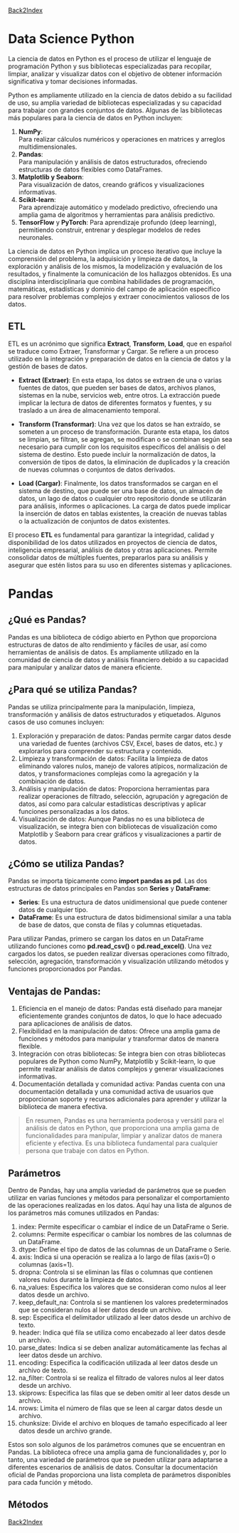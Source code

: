 [Back2Index](https://github.com/jdmc/learning/blob/master/notes.md) 

# Data Science Python

La ciencia de datos en Python es el proceso de utilizar el lenguaje de programación Python y sus bibliotecas especializadas para recopilar, limpiar, analizar y visualizar datos con el objetivo de obtener información significativa y tomar decisiones informadas.

Python es ampliamente utilizado en la ciencia de datos debido a su facilidad de uso, su amplia variedad de bibliotecas especializadas y su capacidad para trabajar con grandes conjuntos de datos. Algunas de las bibliotecas más populares para la ciencia de datos en Python incluyen:

1. **NumPy**:     
  Para realizar cálculos numéricos y operaciones en matrices y arreglos multidimensionales.
2. **Pandas**:     
  Para manipulación y análisis de datos estructurados, ofreciendo estructuras de datos flexibles como DataFrames.
3. **Matplotlib y Seaborn**:    
   Para visualización de datos, creando gráficos y visualizaciones informativas.
4. **Scikit-learn**:     
  Para aprendizaje automático y modelado predictivo, ofreciendo una amplia gama de algoritmos y herramientas para análisis predictivo.
5. **TensorFlow** y **PyTorch**: Para aprendizaje profundo (deep learning), permitiendo construir, entrenar y desplegar modelos de redes neuronales.

La ciencia de datos en Python implica un proceso iterativo que incluye la comprensión del problema, la adquisición y limpieza de datos, la exploración y análisis de los mismos, la modelización y evaluación de los resultados, y finalmente la comunicación de los hallazgos obtenidos. Es una disciplina interdisciplinaria que combina habilidades de programación, matemáticas, estadísticas y dominio del campo de aplicación específico para resolver problemas complejos y extraer conocimientos valiosos de los datos.

## ETL 

ETL es un acrónimo que significa **Extract**, **Transform**, **Load**, que en español se traduce como Extraer, Transformar y Cargar. Se refiere a un proceso utilizado en la integración y preparación de datos en la ciencia de datos y la gestión de bases de datos.

* **Extract (Extraer)**:  En esta etapa, los datos se extraen de una o varias fuentes de datos, que pueden ser bases de datos, archivos planos, sistemas en la nube, servicios web, entre otros. La extracción puede implicar la lectura de datos de diferentes formatos y fuentes, y su traslado a un área de almacenamiento temporal.

* **Transform (Transformar)**: Una vez que los datos se han extraído, se someten a un proceso de transformación. Durante esta etapa, los datos se limpian, se filtran, se agregan, se modifican o se combinan según sea necesario para cumplir con los requisitos específicos del análisis o del sistema de destino. Esto puede incluir la normalización de datos, la conversión de tipos de datos, la eliminación de duplicados y la creación de nuevas columnas o conjuntos de datos derivados.

* **Load (Cargar)**: Finalmente, los datos transformados se cargan en el sistema de destino, que puede ser una base de datos, un almacén de datos, un lago de datos o cualquier otro repositorio donde se utilizarán para análisis, informes o aplicaciones. La carga de datos puede implicar la inserción de datos en tablas existentes, la creación de nuevas tablas o la actualización de conjuntos de datos existentes.

El proceso **ETL** es fundamental para garantizar la integridad, calidad y disponibilidad de los datos utilizados en proyectos de ciencia de datos, inteligencia empresarial, análisis de datos y otras aplicaciones. Permite consolidar datos de múltiples fuentes, prepararlos para su análisis y asegurar que estén listos para su uso en diferentes sistemas y aplicaciones.

# Pandas

## ¿Qué es Pandas?
Pandas es una biblioteca de código abierto en Python que proporciona estructuras de datos de alto rendimiento y fáciles de usar, así como herramientas de análisis de datos. Es ampliamente utilizado en la comunidad de ciencia de datos y análisis financiero debido a su capacidad para manipular y analizar datos de manera eficiente.

## ¿Para qué se utiliza Pandas?
Pandas se utiliza principalmente para la manipulación, limpieza, transformación y análisis de datos estructurados y etiquetados. Algunos casos de uso comunes incluyen:

1. Exploración y preparación de datos: Pandas permite cargar datos desde una variedad de fuentes (archivos CSV, Excel, bases de datos, etc.) y explorarlos para comprender su estructura y contenido.
2. Limpieza y transformación de datos: Facilita la limpieza de datos eliminando valores nulos, manejo de valores atípicos, normalización de datos, y transformaciones complejas como la agregación y la combinación de datos.
3. Análisis y manipulación de datos: Proporciona herramientas para realizar operaciones de filtrado, selección, agrupación y agregación de datos, así como para calcular estadísticas descriptivas y aplicar funciones personalizadas a los datos.
4. Visualización de datos: Aunque Pandas no es una biblioteca de visualización, se integra bien con bibliotecas de visualización como Matplotlib y Seaborn para crear gráficos y visualizaciones a partir de datos.

## ¿Cómo se utiliza Pandas?
Pandas se importa típicamente como **import pandas as pd**. Las dos estructuras de datos principales en Pandas son **Series** y **DataFrame**:

* **Series**: Es una estructura de datos unidimensional que puede contener datos de cualquier tipo.
* **DataFrame**: Es una estructura de datos bidimensional similar a una tabla de base de datos, que consta de filas y columnas etiquetadas.

Para utilizar Pandas, primero se cargan los datos en un DataFrame utilizando funciones como **pd.read_csv()** o **pd.read_excel()**. Una vez cargados los datos, se pueden realizar diversas operaciones como filtrado, selección, agregación, transformación y visualización utilizando métodos y funciones proporcionados por Pandas.

## Ventajas de Pandas:

1. Eficiencia en el manejo de datos: Pandas está diseñado para manejar eficientemente grandes conjuntos de datos, lo que lo hace adecuado para aplicaciones de análisis de datos.
2. Flexibilidad en la manipulación de datos: Ofrece una amplia gama de funciones y métodos para manipular y transformar datos de manera flexible.
3. Integración con otras bibliotecas: Se integra bien con otras bibliotecas populares de Python como NumPy, Matplotlib y Scikit-learn, lo que permite realizar análisis de datos complejos y generar visualizaciones informativas.
4. Documentación detallada y comunidad activa: Pandas cuenta con una documentación detallada y una comunidad activa de usuarios que proporcionan soporte y recursos adicionales para aprender y utilizar la biblioteca de manera efectiva.

>En resumen, Pandas es una herramienta poderosa y versátil para el análisis de datos en Python, que proporciona una amplia gama de funcionalidades para manipular, limpiar y analizar datos de manera eficiente y efectiva. Es una biblioteca fundamental para cualquier persona que trabaje con datos en Python.

## Parámetros

Dentro de Pandas, hay una amplia variedad de parámetros que se pueden utilizar en varias funciones y métodos para personalizar el comportamiento de las operaciones realizadas en los datos. Aquí hay una lista de algunos de los parámetros más comunes utilizados en Pandas:

1. index: Permite especificar o cambiar el índice de un DataFrame o Serie.
2. columns: Permite especificar o cambiar los nombres de las columnas de un DataFrame.
3. dtype: Define el tipo de datos de las columnas de un DataFrame o Serie.
4. axis: Indica si una operación se realiza a lo largo de filas (axis=0) o columnas (axis=1).
5. dropna: Controla si se eliminan las filas o columnas que contienen valores nulos durante la limpieza de datos.
6. na_values: Especifica los valores que se consideran como nulos al leer datos desde un archivo.
7. keep_default_na: Controla si se mantienen los valores predeterminados que se consideran nulos al leer datos desde un archivo.
8. sep: Especifica el delimitador utilizado al leer datos desde un archivo de texto.
9. header: Indica qué fila se utiliza como encabezado al leer datos desde un archivo.
10. parse_dates: Indica si se deben analizar automáticamente las fechas al leer datos desde un archivo.
11. encoding: Especifica la codificación utilizada al leer datos desde un archivo de texto.
12. na_filter: Controla si se realiza el filtrado de valores nulos al leer datos desde un archivo.
13. skiprows: Especifica las filas que se deben omitir al leer datos desde un archivo.
14. nrows: Limita el número de filas que se leen al cargar datos desde un archivo.
15. chunksize: Divide el archivo en bloques de tamaño especificado al leer datos desde un archivo grande.

Estos son solo algunos de los parámetros comunes que se encuentran en Pandas. La biblioteca ofrece una amplia gama de funcionalidades y, por lo tanto, una variedad de parámetros que se pueden utilizar para adaptarse a diferentes escenarios de análisis de datos. Consultar la documentación oficial de Pandas proporciona una lista completa de parámetros disponibles para cada función y método.

## Métodos






[Back2Index](https://github.com/jdmc/learning/blob/master/notes.md) 